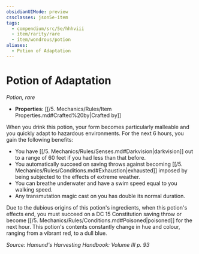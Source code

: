 ```yaml
---
obsidianUIMode: preview
cssclasses: json5e-item
tags:
  - compendium/src/5e/hhhviii
  - item/rarity/rare
  - item/wondrous/potion
aliases:
  - Potion of Adaptation
---
```

# Potion of Adaptation
*Potion, rare*  

- **Properties**: [[/5. Mechanics/Rules/Item Properties.md#Crafted%20by\|Crafted by]]

When you drink this potion, your form becomes particularly malleable and you quickly adapt to hazardous environments. For the next 6 hours, you gain the following benefits:

- You have [[/5. Mechanics/Rules/Senses.md#Darkvision\|darkvision]] out to a range of 60 feet if you had less than that before.  
- You automatically succeed on saving throws against becoming [[/5. Mechanics/Rules/Conditions.md#Exhaustion\|exhausted]] imposed by being subjected to the effects of extreme weather.  
- You can breathe underwater and have a swim speed equal to you walking speed.  
- Any transmutation magic cast on you has double its normal duration.  

Due to the dubious origins of this potion's ingredients, when this potion's effects end, you must succeed on a DC 15 Constitution saving throw or become [[/5. Mechanics/Rules/Conditions.md#Poisoned\|poisoned]] for the next hour. This potion's contents constantly change in hue and colour, ranging from a vibrant red, to a dull blue.

*Source: Hamund's Harvesting Handbook: Volume III p. 93*
